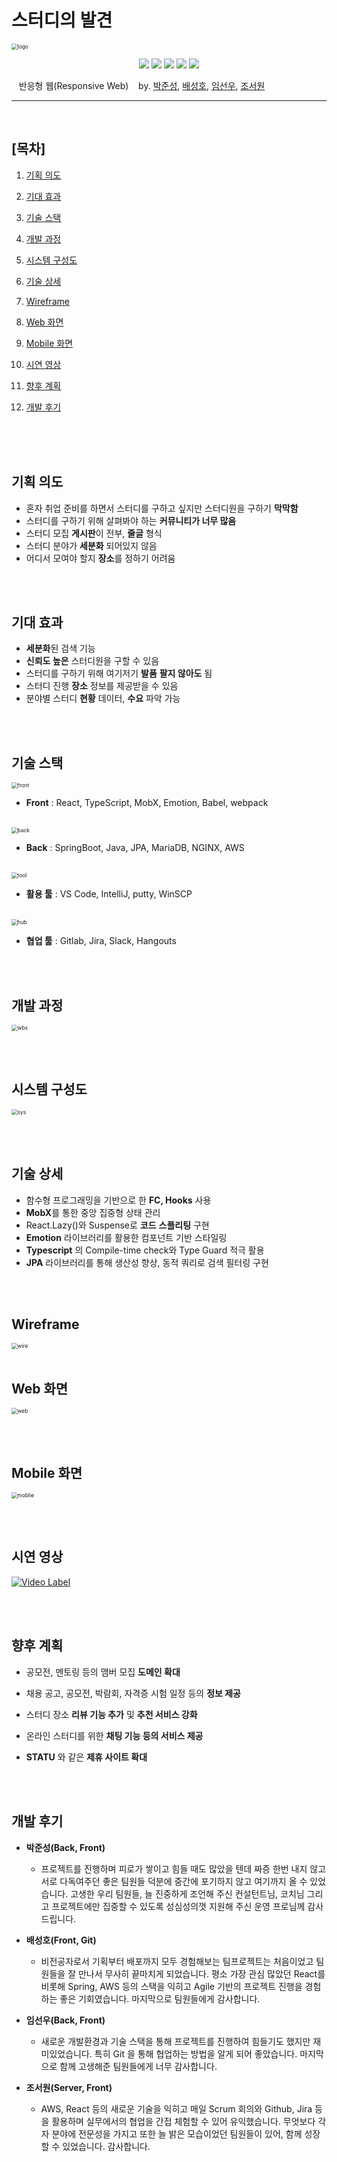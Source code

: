 # 스터디의 발견 

<img src="./MD_imgs/logo.PNG" alt="logo" style="zoom:60%;" />

<p align="center">
  <img src="https://img.shields.io/badge/platform-Web-green.svg"/>
  <img src="https://img.shields.io/badge/framework-JPA, React, Spring boot-brightgreen.svg"/>
  <img src="https://img.shields.io/badge/database-MariaDB-skyblue.svg"/>
  <img src="https://img.shields.io/badge/server-AWS-yellow.svg"/>
  <img src="https://img.shields.io/badge/language-Java, TypeScript-orange.svg"/>
</p>

&nbsp;&nbsp;&nbsp;반응형 웹(Responsive Web) &nbsp;&nbsp;&nbsp;by. <a href="https://github.com/JunSeongA" target="_blank">박준성</a>, <a href="https://github.com/hackthegist" target="_blank">배성호</a>, <a href="https://github.com/Imsunwoo-hub" target="_blank">임선우</a>, <a href="https://github.com/simmmba" target="_blank">조서원</a>


------

<br />

## [목차]

1. [기획 의도](#기획-의도)

2. [기대 효과](#기대-효과)

3. [기술 스택](#기술-스택)

4. [개발 과정](#개발-과정)

5. [시스템 구성도](#시스템-구성도)
6. [기술 상세](#기술-상세)
7. [Wireframe](#Wireframe)
8. [Web 화면](#Web-화면)
9. [Mobile 화면](#Mobile-화면)
10. [시연 영상](#시연-영상)
11. [향후 계획](#향후-계획)
12. [개발 후기](#개발-후기)

<br /><br /><br />

## 기획 의도

- 혼자 취업 준비를 하면서 스터디를 구하고 싶지만 스터디원을 구하기 **막막함** 
- 스터디를 구하기 위해 살펴봐야 하는 **커뮤니티가 너무 많음**
- 스터디 모집 **게시판**이 전부, **줄글** 형식
- 스터디 분야가 **세분화** 되어있지 않음
- 어디서 모여야 할지 **장소**를 정하기 어려움

<br /><br />

## 기대 효과

- **세분화**된 검색 기능
- **신뢰도 높은** 스터디원을 구할 수 있음
- 스터디를 구하기 위해 여기저기 **발품** **팔지 않아도** 됨
- 스터디 진행 **장소** 정보를 제공받을 수 있음
- 분야별 스터디 **현황** 데이터, **수요** 파악 가능

<br /><br />

## 기술 스택

<img src="./MD_imgs/front.PNG" alt="front" style="zoom:60%;" />


- **Front** : React, TypeScript, MobX, Emotion, Babel, webpack

<br />

<img src="./MD_imgs/back.PNG" alt="back" style="zoom:60%;" />

- **Back** : SpringBoot, Java, JPA, MariaDB, NGINX, AWS

<br />
<img src="./MD_imgs/tool.PNG" alt="tool" style="zoom:60%;" />


- **활용 툴** : VS Code, IntelliJ, putty, WinSCP

<br />

<img src="./MD_imgs/hub.PNG" alt="hub" style="zoom:60%;" />

- **협업 툴** : Gitlab, Jira, Slack, Hangouts

<br /><br />

## 개발 과정

<img src="./MD_imgs/wbs.PNG" alt="wbs" style="zoom:60%;" />

<br /><br />

## 시스템 구성도

<img src="./MD_imgs/sys.PNG" alt="sys" style="zoom:60%;" />

<br /><br />

## 기술 상세

- 함수형 프로그래밍을 기반으로 한 **FC, Hooks** 사용 
- **MobX**를 통한 중앙 집중형 상태 관리
- React.Lazy()와 Suspense로 **코드** **스플리팅** 구현
- **Emotion** 라이브러리를 활용한 컴포넌트 기반 스타일링
- **Typescript** 의 Compile-time check와 Type Guard 적극 활용
- **JPA** 라이브러리를 통해 생산성 향상, 동적 쿼리로 검색 필터링 구현

<br /><br />

## Wireframe

<img src="./MD_imgs/wire.PNG" alt="wire" style="zoom:60%;" />
<br /><br />

## Web 화면

<img src="./MD_imgs/web.PNG" alt="web" style="zoom:60%;" />

<br /><br />

## Mobile 화면

<img src="./MD_imgs/mobile.PNG" alt="moblie" style="zoom:60%;" />

<br /><br />

## 시연 영상

[![Video Label](http://img.youtube.com/vi/RmDsPISfS18/0.jpg)](https://youtu.be/RmDsPISfS18?t=0s)

<br /><br />

## 향후 계획

- 공모전, 멘토링 등의 맴버 모집 **도메인 확대** 

- 채용 공고, 공모전, 박람회, 자격증 시험 일정 등의 **정보 제공** 

- 스터디 장소 **리뷰 기능 추가** 및 **추천 서비스 강화** 

- 온라인 스터디를 위한 **채팅 기능 등의 서비스 제공** 

- **STATU** 와 같은 **제휴 사이트 확대**

<br /><br />

## 개발 후기

- **박준성(Back, Front)**
  - 프로젝트를 진행하며 피로가 쌓이고 힘들 때도 많았을 텐데 짜증 한번 내지 않고 서로 다독여주던 좋은 팀원들 덕분에 중간에 포기하지 않고 여기까지 올 수 있었습니다. 고생한 우리 팀원들, 늘 진중하게 조언해 주신 컨설턴트님, 코치님 그리고 프로젝트에만 집중할 수 있도록 성심성의껏 지원해 주신 운영 프로님께 감사드립니다.

- **배성호(Front, Git)**
  - 비전공자로서 기획부터 배포까지 모두 경험해보는 팀프로젝트는 처음이었고 팀원들을 잘 만나서 무사히 끝마치게 되었습니다. 평소 가장 관심 많았던 React를 비롯해 Spring, AWS 등의 스택을 익히고 Agile 기반의 프로젝트 진행을 경험하는 좋은 기회였습니다. 마지막으로 팀원들에게 감사합니다.
  
- **임선우(Back, Front)**
  - 새로운 개발환경과 기술 스택을 통해 프로젝트를 진행하여 힘들기도 했지만 재미있었습니다. 특히 Git 을 통해 협업하는 방법을 알게 되어 좋았습니다. 마지막으로 함께 고생해준 팀원들에게 너무 감사합니다.

- **조서원(Server, Front)**
  - AWS, React 등의 새로운 기술을 익히고 매일 Scrum 회의와 Github, Jira 등을 활용하며 실무에서의 협업을 간접 체험할 수 있어 유익했습니다. 무엇보다 각자 분야에 전문성을 가지고 또한 늘 밝은 모습이었던 팀원들이 있어, 함께 성장할 수 있었습니다. 감사합니다.

